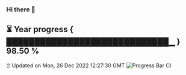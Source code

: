 ### Hi there 👋
⏳ Year progress { █████████████████████████████▁ } 98.50 %
---
⏰ Updated on Mon, 26 Dec 2022 12:27:30 GMT
![Progress Bar CI](https://github.com/liununu/liununu/workflows/Progress%20Bar%20CI/badge.svg)
